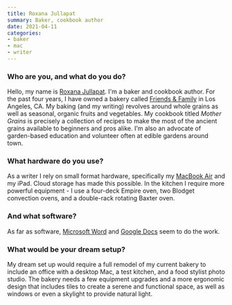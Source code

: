 ```yaml
---
title: Roxana Jullapat
summary: Baker, cookbook author
date: 2021-04-11
categories:
- baker
- mac
- writer
---
```


### Who are you, and what do you do?

Hello, my name is [Roxana Jullapat](https://www.roxanajullapat.com/ "Roxana's website."). I'm a baker and cookbook author. For the past four years, I have owned a bakery called [Friends & Family](https://www.friendsandfamilyla.com/ "Roxana's bakery in LA.") in Los Angeles, CA. My baking (and my writing) revolves around whole grains as well as seasonal, organic fruits and vegetables. My cookbook titled _Mother Grains_ is precisely a collection of recipes to make the most of the ancient grains available to beginners and pros alike. I'm also an advocate of garden-based education and volunteer often at edible gardens around town.

### What hardware do you use?

As a writer I rely on small format hardware, specifically my [MacBook Air][macbook-air] and my iPad. Cloud storage has made this possible. In the kitchen I require more powerful equipment - I use a four-deck Empire oven, two Blodget convection ovens, and a double-rack rotating Baxter oven.

### And what software?

As far as software, [Microsoft Word][word] and [Google Docs][google-docs] seem to do the work.

### What would be your dream setup?

My dream set up would require a full remodel of my current bakery to include an office with a desktop Mac, a test kitchen, and a food stylist photo studio. The bakery needs a few equipment upgrades and a more ergonomic design that includes tiles to create a serene and functional space, as well as windows or even a skylight to provide natural light.

[google-docs]: https://en.wikipedia.org/wiki/Google_Docs "A web-based office suite."
[macbook-air]: https://www.apple.com/macbook-air/ "A very thin laptop."
[word]: https://products.office.com/en-us/word "A document editor."
